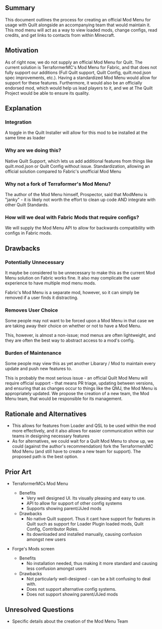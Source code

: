 
## Summary

This document outlines the process for creating an official Mod Menu for usage with Quilt alongside an accompanying team that would maintain it. This mod menu will act as a way to view loaded mods, change configs, read credits, and get links to contacts from within Minecraft.


## Motivation
   As of right now, we do not supply an official Mod Menu for Quilt. The current solution is TerraformerMC's Mod Menu for Fabric, and that does not fully support our additions (Full Quilt support, Quilt Config, quilt.mod.json spec improvements, etc.). Having a standardized Mod Menu would allow for support for these features. Furthermore, it would also be an officially endorsed mod, which would help us lead players to it, and we at The Quilt Project would be able to ensure its quality.


## Explanation

### Integration
A toggle in the Quilt Installer will allow for this mod to be installed at the same time as loader

### Why are we doing this?
Native Quilt Support, which lets us add additional features from things like quilt.mod.json or Quilt Config without issue.
Standardization, allowing an official solution compared to Fabric's unofficial Mod Menu

### Why not a fork of Terraformer's Mod Menu?
The author of the Mod Menu himself, Prospector, said that ModMenu is "janky" - it is likely not worth the effort to clean up code AND integrate with other Quilt Standards. 

### How will we deal with Fabric Mods that require configs?
We will supply the Mod Menu API to allow for backwards compatibility with configs in Fabric mods.


## Drawbacks

### Potentially Unnecessary
   It maybe be considered to be unnecessary to make this as the current Mod Menu solution on Fabric works fine. It also may complicate the user experience to have multiple mod menu mods. 
   
Fabric's Mod Menu is a separate mod, however, so it can simply be removed if a user finds it distracting.

### Removes User Choice

Some people may not want to be forced upon a Mod Menu in that case we are taking away their choice on whether or not to have a Mod Menu. 
    
This, however, is almost a non-issue; mod menus are often lightweight, and they are often the best way to abstract access to a mod's config. 

### Burden of Maintenance

Some people may view this as yet another Libarary / Mod to maintain every update and push new features to. 

This is probably the most serious issue - an official Quilt Mod Menu will require official support - that means PR triage, updating between versions, and ensuring that as changes occur to things like the QMJ, the Mod Menu is appropriately updated. We propose the creation of a new team, the Mod Menu team, that would be responsible for its management.



## Rationale and Alternatives


- This allows for features from Loader and QSL to be used within the mod more effectively, and it also allows for easier communication within our teams in designing necessary features
- As for alternatives, we could wait for a Quilt Mod Menu to show up, we could (against the author's recommendation) fork the TerraformersMC Mod Menu (and still have to create a new team for support). The proposed path is the best option.


## Prior Art

- TerraformerMCs Mod Menu
    - Benefits
        - Very well designed UI. Its visually pleasing and easy to use.
        - API to allow for support of other config systems
        - Supports showing parent/JiJed mods
    - Drawbacks
        - No native Quilt support. Thus it cant have support for features in Quilt such as support for Loader Plugin loaded mods, Quilt Config, Contributor Roles.
        - Its downloaded and installed manually, causing confusion amongst new users

- Forge's Mods screen
    - Benefits
        - No installation needed, thus making it more standard and causing less confusion amongst users
    - Drawbacks
        - Not particularly well-designed - can be a bit confusing to deal with.
        - Does not support alternative config systems.
        - Does not support showing parent/JIJed mods


## Unresolved Questions
- Specific details about the creation of the Mod Menu Team 

